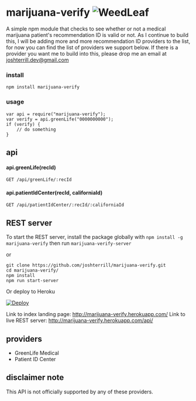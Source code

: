 # marijuana-verify ![WeedLeaf](http://i.imgur.com/s7Bu0yy.gif)
A simple npm module that checks to see whether or not a medical marijuana patient's recommendation ID is valid or not. As I continue to build this, I will be adding more and more recommendation ID providers to the list, for now you can find the list of providers we support below. If there is a provider you want me to build into this, please drop me an email at joshterrill.dev@gmail.com

### install
`npm install marijuana-verify`

### usage
```
var api = require("marijuana-verify");
var verify = api.greenLife("0000000000");
if (verify) {
    // do something
}
```

## api
#### api.greenLife(recId)
`GET /api/greenLife/:recId`

#### api.patientIdCenter(recId, californiaId)
`GET /api/patientIdCenter/:recId/:californiaId`

## REST server
To start the REST server, install the package globally with `npm install -g marijuana-verify` then run `marijuana-verify-server`

or

```
git clone https://github.com/joshterrill/marijuana-verify.git
cd marijuana-verify/
npm install
npm run start-server
```

Or deploy to Heroku

[![Deploy](https://www.herokucdn.com/deploy/button.png)](https://www.heroku.com/deploy/?template=https://github.com/joshterrill/marijuana-verify)

Link to index landing page: http://marijuana-verify.herokuapp.com/
Link to live REST server: http://marijuana-verify.herokuapp.com/api/

## providers
* GreenLife Medical
* Patient ID Center

## disclaimer note
This API is not officially supported by any of these providers.
